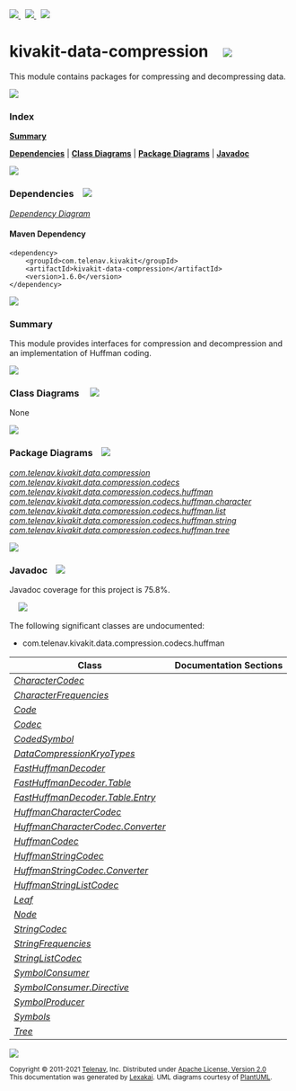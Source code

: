 [//]: # (start-user-text)

<a href="https://www.kivakit.org">
<img src="https://telenav.github.io/telenav-assets/images/icons/web-32.png" srcset="https://telenav.github.io/telenav-assets/images/icons/web-32-2x.png 2x"/>
</a>
&nbsp;
<a href="https://twitter.com/openkivakit">
<img src="https://telenav.github.io/telenav-assets/images/logos/twitter/twitter-32.png" srcset="https://telenav.github.io/telenav-assets/images/logos/twitter/twitter-32-2x.png 2x"/>
</a>
&nbsp;
<a href="https://kivakit.zulipchat.com">
<img src="https://telenav.github.io/telenav-assets/images/logos/zulip/zulip-32.png" srcset="https://telenav.github.io/telenav-assets/images/logos/zulip/zulip-32-2x.png 2x"/>
</a>

[//]: # (end-user-text)

# kivakit-data-compression &nbsp;&nbsp; <img src="https://telenav.github.io/telenav-assets/images/icons/compress-32.png" srcset="https://telenav.github.io/telenav-assets/images/icons/compress-32-2x.png 2x"/>

This module contains packages for compressing and decompressing data.

<img src="https://telenav.github.io/telenav-assets/images/separators/horizontal-line-512.png" srcset="https://telenav.github.io/telenav-assets/images/separators/horizontal-line-512-2x.png 2x"/>

### Index

[**Summary**](#summary)  

[**Dependencies**](#dependencies) | [**Class Diagrams**](#class-diagrams) | [**Package Diagrams**](#package-diagrams) | [**Javadoc**](#javadoc)

<img src="https://telenav.github.io/telenav-assets/images/separators/horizontal-line-512.png" srcset="https://telenav.github.io/telenav-assets/images/separators/horizontal-line-512-2x.png 2x"/>

### Dependencies <a name="dependencies"></a> &nbsp;&nbsp; <img src="https://telenav.github.io/telenav-assets/images/icons/dependencies-32.png" srcset="https://telenav.github.io/telenav-assets/images/icons/dependencies-32-2x.png 2x"/>

[*Dependency Diagram*](https://www.kivakit.org/1.6.0/lexakai/kivakit-stuff/kivakit-data/compression/documentation/diagrams/dependencies.svg)

#### Maven Dependency

    <dependency>
        <groupId>com.telenav.kivakit</groupId>
        <artifactId>kivakit-data-compression</artifactId>
        <version>1.6.0</version>
    </dependency>

<img src="https://telenav.github.io/telenav-assets/images/separators/horizontal-line-128.png" srcset="https://telenav.github.io/telenav-assets/images/separators/horizontal-line-128-2x.png 2x"/>

[//]: # (start-user-text)

### Summary <a name = "summary"></a>

This module provides interfaces for compression and decompression and an implementation of Huffman coding.

[//]: # (end-user-text)

<img src="https://telenav.github.io/telenav-assets/images/separators/horizontal-line-128.png" srcset="https://telenav.github.io/telenav-assets/images/separators/horizontal-line-128-2x.png 2x"/>

### Class Diagrams <a name="class-diagrams"></a> &nbsp; &nbsp; <img src="https://telenav.github.io/telenav-assets/images/icons/diagram-40.png" srcset="https://telenav.github.io/telenav-assets/images/icons/diagram-40-2x.png 2x"/>

None

<img src="https://telenav.github.io/telenav-assets/images/separators/horizontal-line-128.png" srcset="https://telenav.github.io/telenav-assets/images/separators/horizontal-line-128-2x.png 2x"/>

### Package Diagrams <a name="package-diagrams"></a> &nbsp;&nbsp; <img src="https://telenav.github.io/telenav-assets/images/icons/box-24.png" srcset="https://telenav.github.io/telenav-assets/images/icons/box-24-2x.png 2x"/>

[*com.telenav.kivakit.data.compression*](https://www.kivakit.org/1.6.0/lexakai/kivakit-stuff/kivakit-data/compression/documentation/diagrams/com.telenav.kivakit.data.compression.svg)  
[*com.telenav.kivakit.data.compression.codecs*](https://www.kivakit.org/1.6.0/lexakai/kivakit-stuff/kivakit-data/compression/documentation/diagrams/com.telenav.kivakit.data.compression.codecs.svg)  
[*com.telenav.kivakit.data.compression.codecs.huffman*](https://www.kivakit.org/1.6.0/lexakai/kivakit-stuff/kivakit-data/compression/documentation/diagrams/com.telenav.kivakit.data.compression.codecs.huffman.svg)  
[*com.telenav.kivakit.data.compression.codecs.huffman.character*](https://www.kivakit.org/1.6.0/lexakai/kivakit-stuff/kivakit-data/compression/documentation/diagrams/com.telenav.kivakit.data.compression.codecs.huffman.character.svg)  
[*com.telenav.kivakit.data.compression.codecs.huffman.list*](https://www.kivakit.org/1.6.0/lexakai/kivakit-stuff/kivakit-data/compression/documentation/diagrams/com.telenav.kivakit.data.compression.codecs.huffman.list.svg)  
[*com.telenav.kivakit.data.compression.codecs.huffman.string*](https://www.kivakit.org/1.6.0/lexakai/kivakit-stuff/kivakit-data/compression/documentation/diagrams/com.telenav.kivakit.data.compression.codecs.huffman.string.svg)  
[*com.telenav.kivakit.data.compression.codecs.huffman.tree*](https://www.kivakit.org/1.6.0/lexakai/kivakit-stuff/kivakit-data/compression/documentation/diagrams/com.telenav.kivakit.data.compression.codecs.huffman.tree.svg)

<img src="https://telenav.github.io/telenav-assets/images/separators/horizontal-line-128.png" srcset="https://telenav.github.io/telenav-assets/images/separators/horizontal-line-128-2x.png 2x"/>

### Javadoc <a name="javadoc"></a> &nbsp;&nbsp; <img src="https://telenav.github.io/telenav-assets/images/icons/books-24.png" srcset="https://telenav.github.io/telenav-assets/images/icons/books-24-2x.png 2x"/>

Javadoc coverage for this project is 75.8%.  
  
&nbsp; &nbsp; <img src="https://telenav.github.io/telenav-assets/meters/meter-80-96.png" srcset="https://telenav.github.io/telenav-assets/meters/meter-80-96-2x.png 2x"/>


The following significant classes are undocumented:  

- com.telenav.kivakit.data.compression.codecs.huffman

| Class | Documentation Sections |
|---|---|
| [*CharacterCodec*](https://www.kivakit.org/1.6.0/javadoc/kivakit-stuff/kivakit.data.compression///////////////////////////////////////////////////////////.html) |  |  
| [*CharacterFrequencies*](https://www.kivakit.org/1.6.0/javadoc/kivakit-stuff/kivakit.data.compression///////////////////////////////////////////////////////////////////////////////////.html) |  |  
| [*Code*](https://www.kivakit.org/1.6.0/javadoc/kivakit-stuff/kivakit.data.compression//////////////////////////////////////////////////////////////.html) |  |  
| [*Codec*](https://www.kivakit.org/1.6.0/javadoc/kivakit-stuff/kivakit.data.compression///////////////////////////////////////////.html) |  |  
| [*CodedSymbol*](https://www.kivakit.org/1.6.0/javadoc/kivakit-stuff/kivakit.data.compression/////////////////////////////////////////////////////////////////////.html) |  |  
| [*DataCompressionKryoTypes*](https://www.kivakit.org/1.6.0/javadoc/kivakit-stuff/kivakit.data.compression//////////////////////////////////////////////////////////////.html) |  |  
| [*FastHuffmanDecoder*](https://www.kivakit.org/1.6.0/javadoc/kivakit-stuff/kivakit.data.compression///////////////////////////////////////////////////////////////////////.html) |  |  
| [*FastHuffmanDecoder.Table*](https://www.kivakit.org/1.6.0/javadoc/kivakit-stuff/kivakit.data.compression/////////////////////////////////////////////////////////////////////////////.html) |  |  
| [*FastHuffmanDecoder.Table.Entry*](https://www.kivakit.org/1.6.0/javadoc/kivakit-stuff/kivakit.data.compression///////////////////////////////////////////////////////////////////////////////////.html) |  |  
| [*HuffmanCharacterCodec*](https://www.kivakit.org/1.6.0/javadoc/kivakit-stuff/kivakit.data.compression////////////////////////////////////////////////////////////////////////////////////.html) |  |  
| [*HuffmanCharacterCodec.Converter*](https://www.kivakit.org/1.6.0/javadoc/kivakit-stuff/kivakit.data.compression//////////////////////////////////////////////////////////////////////////////////////////////.html) |  |  
| [*HuffmanCodec*](https://www.kivakit.org/1.6.0/javadoc/kivakit-stuff/kivakit.data.compression/////////////////////////////////////////////////////////////////.html) |  |  
| [*HuffmanStringCodec*](https://www.kivakit.org/1.6.0/javadoc/kivakit-stuff/kivakit.data.compression//////////////////////////////////////////////////////////////////////////////.html) |  |  
| [*HuffmanStringCodec.Converter*](https://www.kivakit.org/1.6.0/javadoc/kivakit-stuff/kivakit.data.compression////////////////////////////////////////////////////////////////////////////////////////.html) |  |  
| [*HuffmanStringListCodec*](https://www.kivakit.org/1.6.0/javadoc/kivakit-stuff/kivakit.data.compression////////////////////////////////////////////////////////////////////////////////.html) |  |  
| [*Leaf*](https://www.kivakit.org/1.6.0/javadoc/kivakit-stuff/kivakit.data.compression//////////////////////////////////////////////////////////////.html) |  |  
| [*Node*](https://www.kivakit.org/1.6.0/javadoc/kivakit-stuff/kivakit.data.compression//////////////////////////////////////////////////////////////.html) |  |  
| [*StringCodec*](https://www.kivakit.org/1.6.0/javadoc/kivakit-stuff/kivakit.data.compression////////////////////////////////////////////////////////.html) |  |  
| [*StringFrequencies*](https://www.kivakit.org/1.6.0/javadoc/kivakit-stuff/kivakit.data.compression/////////////////////////////////////////////////////////////////////////////.html) |  |  
| [*StringListCodec*](https://www.kivakit.org/1.6.0/javadoc/kivakit-stuff/kivakit.data.compression////////////////////////////////////////////////////////////.html) |  |  
| [*SymbolConsumer*](https://www.kivakit.org/1.6.0/javadoc/kivakit-stuff/kivakit.data.compression////////////////////////////////////////////////////.html) |  |  
| [*SymbolConsumer.Directive*](https://www.kivakit.org/1.6.0/javadoc/kivakit-stuff/kivakit.data.compression//////////////////////////////////////////////////////////////.html) |  |  
| [*SymbolProducer*](https://www.kivakit.org/1.6.0/javadoc/kivakit-stuff/kivakit.data.compression////////////////////////////////////////////////////.html) |  |  
| [*Symbols*](https://www.kivakit.org/1.6.0/javadoc/kivakit-stuff/kivakit.data.compression/////////////////////////////////////////////////////////////////.html) |  |  
| [*Tree*](https://www.kivakit.org/1.6.0/javadoc/kivakit-stuff/kivakit.data.compression//////////////////////////////////////////////////////////////.html) |  |  

[//]: # (start-user-text)



[//]: # (end-user-text)

<img src="https://telenav.github.io/telenav-assets/images/separators/horizontal-line-512.png" srcset="https://telenav.github.io/telenav-assets/images/separators/horizontal-line-512-2x.png 2x"/>

<sub>Copyright &#169; 2011-2021 [Telenav](https://telenav.com), Inc. Distributed under [Apache License, Version 2.0](LICENSE)</sub>  
<sub>This documentation was generated by [Lexakai](https://lexakai.org). UML diagrams courtesy of [PlantUML](https://plantuml.com).</sub>
